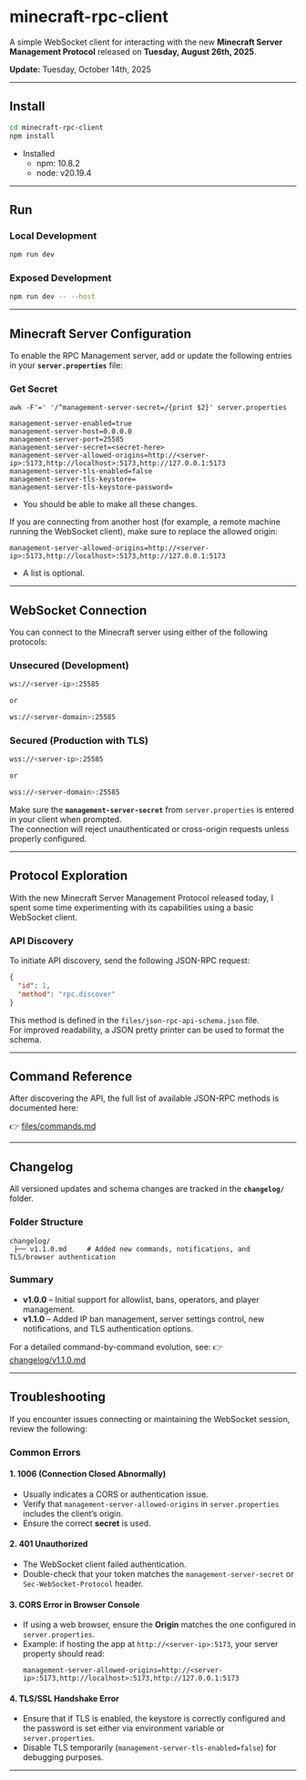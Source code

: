 # minecraft-rpc-client

A simple WebSocket client for interacting with the new **Minecraft Server Management Protocol** released on **Tuesday, August 26th, 2025**.

**Update:** Tuesday, October 14th, 2025

---

## Install

```bash
cd minecraft-rpc-client
npm install
```

- Installed
  - npm: 10.8.2
  - node: v20.19.4

---

## Run

### Local Development

```bash
npm run dev
```

### Exposed Development

```bash
npm run dev -- --host
```

---

## Minecraft Server Configuration

To enable the RPC Management server, add or update the following entries in your **`server.properties`** file:

### Get Secret
```properties
awk -F'=' '/^management-server-secret=/{print $2}' server.properties
```

```properties
management-server-enabled=true
management-server-host=0.0.0.0
management-server-port=25585
management-server-secret=<secret-here>
management-server-allowed-origins=http://<server-ip>:5173,http://localhost>:5173,http://127.0.0.1:5173
management-server-tls-enabled=false
management-server-tls-keystore=
management-server-tls-keystore-password=
```
- You should be able to make all these changes.

If you are connecting from another host (for example, a remote machine running the WebSocket client), make sure to replace the allowed origin:

```properties
management-server-allowed-origins=http://<server-ip>:5173,http://localhost>:5173,http://127.0.0.1:5173
```
- A list is optional.

---

## WebSocket Connection

You can connect to the Minecraft server using either of the following protocols:

### Unsecured (Development)
```bash
ws://<server-ip>:25585

or

ws://<server-domain>:25585
```

### Secured (Production with TLS)
```bash
wss://<server-ip>:25585

or

wss://<server-domain>:25585
```

Make sure the **`management-server-secret`** from `server.properties` is entered in your client when prompted.  
The connection will reject unauthenticated or cross-origin requests unless properly configured.

---

## Protocol Exploration

With the new Minecraft Server Management Protocol released today, I spent some time experimenting with its capabilities using a basic WebSocket client.

### API Discovery

To initiate API discovery, send the following JSON-RPC request:

```json
{
  "id": 1,
  "method": "rpc.discover"
}
```

This method is defined in the `files/json-rpc-api-schema.json` file.  
For improved readability, a JSON pretty printer can be used to format the schema.

---

## Command Reference

After discovering the API, the full list of available JSON-RPC methods is documented here:

👉 [files/commands.md](files/commands.md)

---

## Changelog

All versioned updates and schema changes are tracked in the **`changelog/`** folder.

### Folder Structure
```
changelog/
 ├── v1.1.0.md     # Added new commands, notifications, and TLS/browser authentication
```

### Summary
- **v1.0.0** – Initial support for allowlist, bans, operators, and player management.
- **v1.1.0** – Added IP ban management, server settings control, new notifications, and TLS authentication options.

For a detailed command-by-command evolution, see:
👉 [changelog/v1.1.0.md](changelog/v1.1.0.md)

---

## Troubleshooting

If you encounter issues connecting or maintaining the WebSocket session, review the following:

### Common Errors

#### 1. **1006 (Connection Closed Abnormally)**
- Usually indicates a CORS or authentication issue.
- Verify that `management-server-allowed-origins` in `server.properties` includes the client’s origin.
- Ensure the correct **secret** is used.

#### 2. **401 Unauthorized**
- The WebSocket client failed authentication.
- Double-check that your token matches the `management-server-secret` or `Sec-WebSocket-Protocol` header.

#### 3. **CORS Error in Browser Console**
- If using a web browser, ensure the **Origin** matches the one configured in `server.properties`.
- Example: if hosting the app at `http://<server-ip>:5173`, your server property should read:
  ```properties
  management-server-allowed-origins=http://<server-ip>:5173,http://localhost>:5173,http://127.0.0.1:5173
  ```

#### 4. **TLS/SSL Handshake Error**
- Ensure that if TLS is enabled, the keystore is correctly configured and the password is set either via environment variable or `server.properties`.
- Disable TLS temporarily (`management-server-tls-enabled=false`) for debugging purposes.

---

